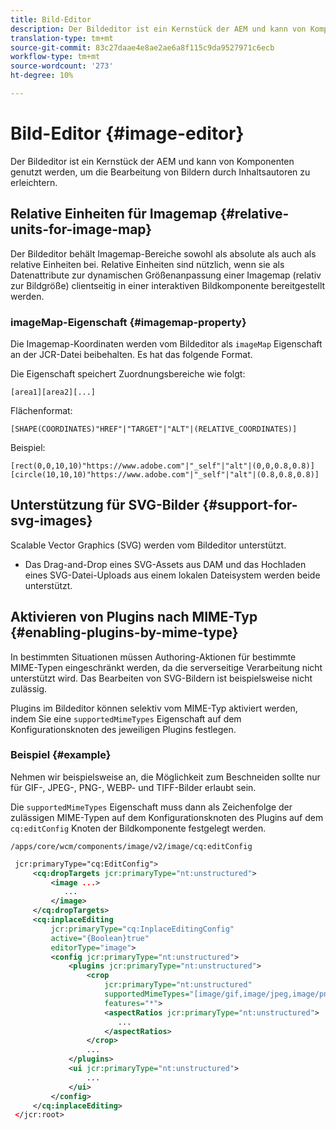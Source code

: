 ```yaml
---
title: Bild-Editor
description: Der Bildeditor ist ein Kernstück der AEM und kann von Komponenten genutzt werden, um die Bearbeitung von Bildern durch Inhaltsautoren zu erleichtern.
translation-type: tm+mt
source-git-commit: 83c27daae4e8ae2ae6a8f115c9da9527971c6ecb
workflow-type: tm+mt
source-wordcount: '273'
ht-degree: 10%

---
```



# Bild-Editor {#image-editor}

Der Bildeditor ist ein Kernstück der AEM und kann von Komponenten genutzt werden, um die Bearbeitung von Bildern durch Inhaltsautoren zu erleichtern.

## Relative Einheiten für Imagemap {#relative-units-for-image-map}

Der Bildeditor behält Imagemap-Bereiche sowohl als absolute als auch als relative Einheiten bei. Relative Einheiten sind nützlich, wenn sie als Datenattribute zur dynamischen Größenanpassung einer Imagemap (relativ zur Bildgröße) clientseitig in einer interaktiven Bildkomponente bereitgestellt werden.

### imageMap-Eigenschaft {#imagemap-property}

Die Imagemap-Koordinaten werden vom Bildeditor als `imageMap` Eigenschaft an der JCR-Datei beibehalten. Es hat das folgende Format.

Die Eigenschaft speichert Zuordnungsbereiche wie folgt:

`[area1][area2][...]`

Flächenformat:

`[SHAPE(COORDINATES)"HREF"|"TARGET"|"ALT"|(RELATIVE_COORDINATES)]`

Beispiel:

`[rect(0,0,10,10)"https://www.adobe.com"|"_self"|"alt"|(0,0,0.8,0.8)]`
`[circle(10,10,10)"https://www.adobe.com"|"_self"|"alt"|(0.8,0.8,0.8)]`

## Unterstützung für SVG-Bilder {#support-for-svg-images}

Scalable Vector Graphics (SVG) werden vom Bildeditor unterstützt.

* Das Drag-and-Drop eines SVG-Assets aus DAM und das Hochladen eines SVG-Datei-Uploads aus einem lokalen Dateisystem werden beide unterstützt.

## Aktivieren von Plugins nach MIME-Typ {#enabling-plugins-by-mime-type}

In bestimmten Situationen müssen Authoring-Aktionen für bestimmte MIME-Typen eingeschränkt werden, da die serverseitige Verarbeitung nicht unterstützt wird. Das Bearbeiten von SVG-Bildern ist beispielsweise nicht zulässig.

Plugins im Bildeditor können selektiv vom MIME-Typ aktiviert werden, indem Sie eine `supportedMimeTypes` Eigenschaft auf dem Konfigurationsknoten des jeweiligen Plugins festlegen.

### Beispiel {#example}

Nehmen wir beispielsweise an, die Möglichkeit zum Beschneiden sollte nur für GIF-, JPEG-, PNG-, WEBP- und TIFF-Bilder erlaubt sein.

Die `supportedMimeTypes` Eigenschaft muss dann als Zeichenfolge der zulässigen MIME-Typen auf dem Konfigurationsknoten des Plugins auf dem `cq:editConfig` Knoten der Bildkomponente festgelegt werden.

`/apps/core/wcm/components/image/v2/image/cq:editConfig`

```xml
 jcr:primaryType="cq:EditConfig">
     <cq:dropTargets jcr:primaryType="nt:unstructured">
         <image ...>
            ...
         </image>
     </cq:dropTargets>
     <cq:inplaceEditing
         jcr:primaryType="cq:InplaceEditingConfig"
         active="{Boolean}true"
         editorType="image">
         <config jcr:primaryType="nt:unstructured">
             <plugins jcr:primaryType="nt:unstructured">
                 <crop
                     jcr:primaryType="nt:unstructured"
                     supportedMimeTypes="[image/gif,image/jpeg,image/png,image/webp,image/tiff]"
                     features="*">
                     <aspectRatios jcr:primaryType="nt:unstructured">
                        ...
                     </aspectRatios>
                 </crop>
                 ...
             </plugins>
             <ui jcr:primaryType="nt:unstructured">
                 ...
             </ui>
         </config>
     </cq:inplaceEditing>
 </jcr:root>
```
